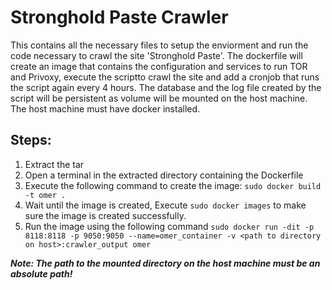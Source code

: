 # Stronghold Paste Crawler

This contains all the necessary files to setup the enviorment and run the code necessary to crawl the site 'Stronghold Paste'.
The dockerfile will create an image that contains the configuration and services to run TOR and Privoxy, execute the scriptto crawl the
site and add a cronjob that runs the script again every 4 hours. The database and the log file created by the script will be persistent as
volume will be mounted on the host machine. The host machine must have docker installed.


## Steps:
1. Extract the tar
2. Open a terminal in the extracted directory containing the Dockerfile
3. Execute the following command to create the image: `sudo docker build -t omer .`
4. Wait until the image is created, Execute `sudo docker images` to make sure the image is created successfully.
5. Run the image using the following command `sudo docker run -dit -p 8118:8118 -p 9050:9050 --name=omer_container -v <path to directory on host>:crawler_output omer`

***Note: The path to the mounted directory on the host machine must be an absolute path!***
